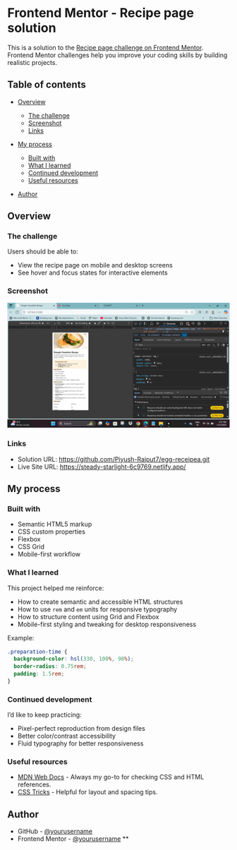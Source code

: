 # Frontend Mentor - Recipe page solution

This is a solution to the [Recipe page challenge on Frontend Mentor](https://www.frontendmentor.io/challenges/recipe-page-KiTsR8QQKm). Frontend Mentor challenges help you improve your coding skills by building realistic projects.

## Table of contents

* [Overview](#overview)

  * [The challenge](#the-challenge)
  * [Screenshot](#screenshot)
  * [Links](#links)
* [My process](#my-process)

  * [Built with](#built-with)
  * [What I learned](#what-i-learned)
  * [Continued development](#continued-development)
  * [Useful resources](#useful-resources)
* [Author](#author)

## Overview

### The challenge

Users should be able to:

* View the recipe page on mobile and desktop screens
* See hover and focus states for interactive elements

### Screenshot

![Screenshot of my solution](./Screenshot%202025-07-13%20155753.png)

### Links

* Solution URL: https://github.com/Piyush-Rajput7/egg-receipea.git
* Live Site URL: https://steady-starlight-6c9769.netlify.app/

## My process

### Built with

* Semantic HTML5 markup
* CSS custom properties
* Flexbox
* CSS Grid
* Mobile-first workflow

### What I learned

This project helped me reinforce:

* How to create semantic and accessible HTML structures
* How to use `rem` and `em` units for responsive typography
* How to structure content using Grid and Flexbox
* Mobile-first styling and tweaking for desktop responsiveness

Example:

```css
.preparation-time {
  background-color: hsl(330, 100%, 98%);
  border-radius: 0.75rem;
  padding: 1.5rem;
}
```

### Continued development

I’d like to keep practicing:

* Pixel-perfect reproduction from design files
* Better color/contrast accessibility
* Fluid typography for better responsiveness

### Useful resources

* [MDN Web Docs](https://developer.mozilla.org/) - Always my go-to for checking CSS and HTML references.
* [CSS Tricks](https://css-tricks.com/) - Helpful for layout and spacing tips.

## Author

* GitHub - [@yourusername](https://github.com/yourusername)
* Frontend Mentor - [@yourusername](https://www.frontendmentor.io/profile/yourusername)
**
